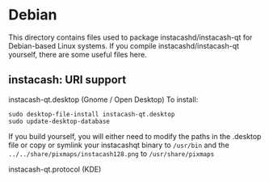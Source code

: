 
Debian
====================
This directory contains files used to package instacashd/instacash-qt
for Debian-based Linux systems. If you compile instacashd/instacash-qt yourself, there are some useful files here.

## instacash: URI support ##


instacash-qt.desktop  (Gnome / Open Desktop)
To install:

	sudo desktop-file-install instacash-qt.desktop
	sudo update-desktop-database

If you build yourself, you will either need to modify the paths in
the .desktop file or copy or symlink your instacashqt binary to `/usr/bin`
and the `../../share/pixmaps/instacash128.png` to `/usr/share/pixmaps`

instacash-qt.protocol (KDE)

